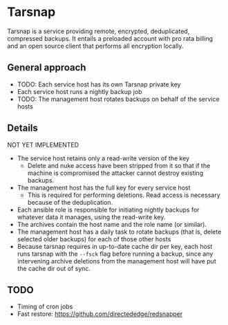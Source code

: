 # Tarsnap

Tarsnap is a service providing remote, encrypted, deduplicated,
compressed backups. It entails a preloaded account with pro rata
billing and an open source client that performs all encryption
locally.

## General approach

- TODO: Each service host has its own Tarsnap private key
- Each service host runs a nightly backup job
- TODO: The management host rotates backups on behalf of the service hosts

## Details

NOT YET IMPLEMENTED

- The service host retains only a read-write version of the key
    - Delete and nuke access have been stripped from it so that if the
      machine is compromised the attacker cannot destroy existing
      backups.
- The management host has the full key for every service host
    - This is required for performing deletions. Read access is
      necessary because of the deduplication.
- Each ansible role is responsible for initiating nightly backups for
  whatever data it manages, using the read-write key.
- The archives contain the host name and the role name (or similar).
- The management host has a daily task to rotate backups (that is,
  delete selected older backups) for each of those other hosts
- Because tarsnap requires in up-to-date cache dir per key, each
  host runs tarsnap with the `--fsck` flag before running a backup,
  since any intervening archive deletions from the management host
  will have put the cache dir out of sync.

## TODO

- Timing of cron jobs
- Fast restore: https://github.com/directededge/redsnapper
